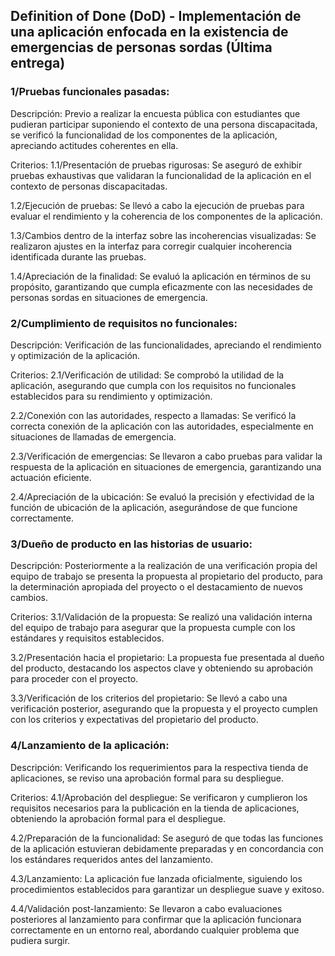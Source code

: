 ## Definition of Done (DoD) - Implementación de una aplicación enfocada en la existencia de emergencias de personas sordas (Última entrega)

### 1/Pruebas funcionales pasadas:

Descripción: Previo a realizar la encuesta pública con estudiantes que pudieran participar suponiendo el contexto de una persona discapacitada, se verificó la funcionalidad de los componentes de la aplicación, apreciando actitudes coherentes en ella.

Criterios:
1.1/Presentación de pruebas rigurosas: Se aseguró de exhibir pruebas exhaustivas que validaran la funcionalidad de la aplicación en el contexto de personas discapacitadas.

1.2/Ejecución de pruebas: Se llevó a cabo la ejecución de pruebas para evaluar el rendimiento y la coherencia de los componentes de la aplicación.

1.3/Cambios dentro de la interfaz sobre las incoherencias visualizadas: Se realizaron ajustes en la interfaz para corregir cualquier incoherencia identificada durante las pruebas.

1.4/Apreciación de la finalidad: Se evaluó la aplicación en términos de su propósito, garantizando que cumpla eficazmente con las necesidades de personas sordas en situaciones de emergencia.

### 2/Cumplimiento de requisitos no funcionales:

Descripción: Verificación de las funcionalidades, apreciando el rendimiento y optimización de la aplicación.

Criterios:
2.1/Verificación de utilidad: Se comprobó la utilidad de la aplicación, asegurando que cumpla con los requisitos no funcionales establecidos para su rendimiento y optimización.

2.2/Conexión con las autoridades, respecto a llamadas: Se verificó la correcta conexión de la aplicación con las autoridades, especialmente en situaciones de llamadas de emergencia.

2.3/Verificación de emergencias: Se llevaron a cabo pruebas para validar la respuesta de la aplicación en situaciones de emergencia, garantizando una actuación eficiente.

2.4/Apreciación de la ubicación: Se evaluó la precisión y efectividad de la función de ubicación de la aplicación, asegurándose de que funcione correctamente.

### 3/Dueño de producto en las historias de usuario:

Descripción: Posteriormente a la realización de una verificación propia del equipo de trabajo se presenta la propuesta al propietario del producto, para la determinación apropiada del proyecto o el destacamiento de nuevos cambios.

Criterios:
3.1/Validación de la propuesta: Se realizó una validación interna del equipo de trabajo para asegurar que la propuesta cumple con los estándares y requisitos establecidos.

3.2/Presentación hacia el propietario: La propuesta fue presentada al dueño del producto, destacando los aspectos clave y obteniendo su aprobación para proceder con el proyecto.

3.3/Verificación de los criterios del propietario: Se llevó a cabo una verificación posterior, asegurando que la propuesta y el proyecto cumplen con los criterios y expectativas del propietario del producto.

### 4/Lanzamiento de la aplicación:

Descripción: Verificando los requerimientos para la respectiva tienda de aplicaciones, se reviso una aprobación formal para su despliegue.

Criterios:
4.1/Aprobación del despliegue: Se verificaron y cumplieron los requisitos necesarios para la publicación en la tienda de aplicaciones, obteniendo la aprobación formal para el despliegue.

4.2/Preparación de la funcionalidad: Se aseguró de que todas las funciones de la aplicación estuvieran debidamente preparadas y en concordancia con los estándares requeridos antes del lanzamiento.

4.3/Lanzamiento: La aplicación fue lanzada oficialmente, siguiendo los procedimientos establecidos para garantizar un despliegue suave y exitoso.

4.4/Validación post-lanzamiento: Se llevaron a cabo evaluaciones posteriores al lanzamiento para confirmar que la aplicación funcionara correctamente en un entorno real, abordando cualquier problema que pudiera surgir.
